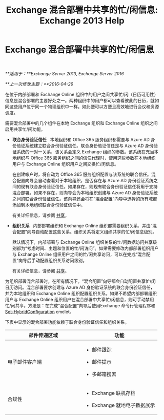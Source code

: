 ﻿---
title: 'Exchange 混合部署中共享的忙/闲信息: Exchange 2013 Help'
TOCTitle: Exchange 混合部署中共享的忙/闲信息
ms:assetid: bd3884de-80ee-4ff2-a8a3-eacd5aa3e51b
ms:mtpsurl: https://technet.microsoft.com/zh-cn/library/JJ650274(v=EXCHG.150)
ms:contentKeyID: 50492083
ms.date: 01/11/2018
mtps_version: v=EXCHG.150
ms.translationtype: HT
---

# Exchange 混合部署中共享的忙/闲信息

 

_**适用于：**Exchange Server 2013, Exchange Server 2016_

_**上一次修改主题：**2016-04-29_

在位于内部部署和 Exchange Online 组织中的用户之间共享忙/闲（日历可用性）信息是混合部署的主要好处之一。两种组织中的用户都可以查看彼此的日历，就如同这些用户位于同一个物理组织中一样。如此便可以方便且高效地进行会议和资源调度。

需要混合部署中的几个组件在本地 Exchange 组织和 Exchange Online 组织之间启用共享忙/闲功能。

  - **联合身份验证信任**   本地组织和 Office 365 服务组织都需要与 Azure AD 身份验证系统建立联合身份验证信任。联合身份验证信任是与 Azure AD 身份验证系统的一对一关系，该关系会定义 Exchange 组织的参数。该系统在充当本地组织与 Office 365 服务组织之间的信任代理时，使用这些参数在本地组织用户与 Exchange Online 组织用户之间交换忙/闲信息。
    
    在创建帐户时，将自动为 Office 365 服务组织配置与该系统的联合信任。混合配置向导会自动查看对于本地组织，是否存在与 Azure AD 身份验证系统之间的现有联合身份验证信任。如果存在，则现有联合身份验证信任将用于支持混合部署。如果不存在，则向导会为本地组织创建与 Azure AD 身份验证系统之间的联合身份验证信任。该向导还会将在“混合配置”向导中选择的所有域都添加到本地组织联合身份验证信任中。
    
    有关详细信息，请参阅 [共享](https://technet.microsoft.com/zh-cn/library/dd638083\(v=exchg.150\))。

  - **组织关系**   内部部署组织和 Exchange Online 组织都需要组织关系，并由“混合配置”向导自动配置这些关系。组织关系将定义组织共享的忙/闲信息级别。
    
    默认情况下，内部部署与 Exchange Online 组织关系的忙/闲数据访问共享级别都为“考虑时间、主题和位置的忙/闲访问”。如果需要修改内部部署组织用户与 Exchange Online 组织用户之间的忙/闲共享访问，可以在完成“混合配置”向导后手动配置组织关系访问级别。
    
    有关详细信息，请参阅 [共享](https://technet.microsoft.com/zh-cn/library/dd638083\(v=exchg.150\))。

为组织部署混合部署时，在所有情况下，“混合配置”向导都会自动配置共享忙/闲日历访问。混合部署要求创建与 Azure AD 身份验证系统的联合身份验证信任，并为本地组织和 Exchange Online 组织配置组织关系。如果不希望内部部署组织用户与 Exchange Online 组织用户在混合部署中共享忙/闲信息，则可手动禁用忙/闲共享，方法是：在完成“混合配置”向导后使用Exchange 命令行管理程序和 [Set-HybridConfiguration](https://technet.microsoft.com/zh-cn/library/hh529932\(v=exchg.150\)) cmdlet。

下表中显示的混合部署功能依赖于联合身份验证信任和组织关系。


<table>
<colgroup>
<col style="width: 50%" />
<col style="width: 50%" />
</colgroup>
<thead>
<tr class="header">
<th>邮件传递区域</th>
<th>功能</th>
</tr>
</thead>
<tbody>
<tr class="odd">
<td><p>电子邮件客户端</p></td>
<td><ul>
<li><p>邮件跟踪</p></li>
<li><p>邮件提示</p></li>
<li><p>多邮箱搜索</p></li>
</ul></td>
</tr>
<tr class="even">
<td><p>合规性</p></td>
<td><ul>
<li><p>Exchange 联机存档</p></li>
<li><p>Exchange 就地电子数据展示</p></li>
</ul></td>
</tr>
</tbody>
</table>

